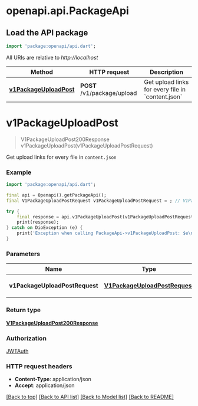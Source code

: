 # openapi.api.PackageApi

## Load the API package
```dart
import 'package:openapi/api.dart';
```

All URIs are relative to *http://localhost*

Method | HTTP request | Description
------------- | ------------- | -------------
[**v1PackageUploadPost**](PackageApi.md#v1packageuploadpost) | **POST** /v1/package/upload | Get upload links for every file in &#x60;content.json&#x60;


# **v1PackageUploadPost**
> V1PackageUploadPost200Response v1PackageUploadPost(v1PackageUploadPostRequest)

Get upload links for every file in `content.json`

### Example
```dart
import 'package:openapi/api.dart';

final api = Openapi().getPackageApi();
final V1PackageUploadPostRequest v1PackageUploadPostRequest = ; // V1PackageUploadPostRequest | Data from `content.json` file

try {
    final response = api.v1PackageUploadPost(v1PackageUploadPostRequest);
    print(response);
} catch on DioException (e) {
    print('Exception when calling PackageApi->v1PackageUploadPost: $e\n');
}
```

### Parameters

Name | Type | Description  | Notes
------------- | ------------- | ------------- | -------------
 **v1PackageUploadPostRequest** | [**V1PackageUploadPostRequest**](V1PackageUploadPostRequest.md)| Data from `content.json` file | 

### Return type

[**V1PackageUploadPost200Response**](V1PackageUploadPost200Response.md)

### Authorization

[JWTAuth](../README.md#JWTAuth)

### HTTP request headers

 - **Content-Type**: application/json
 - **Accept**: application/json

[[Back to top]](#) [[Back to API list]](../README.md#documentation-for-api-endpoints) [[Back to Model list]](../README.md#documentation-for-models) [[Back to README]](../README.md)

